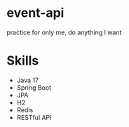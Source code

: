 # event-api
practice for only me, do anything I want

# Skills
- Java 17
- Spring Boot
- JPA
- H2
- Redis
- RESTful API
